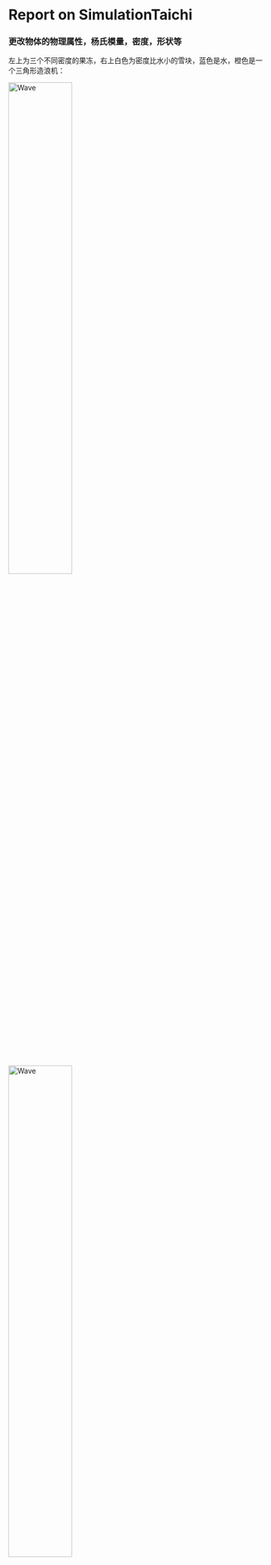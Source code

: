 # Report on SimulationTaichi

### 更改物体的物理属性，杨氏模量，密度，形状等
左上为三个不同密度的果冻，右上白色为密度比水小的雪块，蓝色是水，橙色是一个三角形造浪机：

<img src="./output_1.gif" width = 50% alt="Wave" align=center />

<img src="./output_2.gif" width = 50% alt="Wave" align=center />

### 更改物体的结构属性，发生范性形变，断裂等

<img src="./output_3.gif" width = 50% alt="Break" align=center />

<img src="./output_4.gif" width = 50% alt="break" align=center />

### pip taichi-nightly 在python中模拟
三种初始材质，鼠标控制引力或斥力：

<img src="./output_0.gif" width = 50% alt="break" align=center />

### Houdini中粒子方法模拟，但没找到怎么导入taichi。。。
用houdini自带的做了一个：

<video id="video" controls="" preload="none" >
      <source id="mp4" src="./liquid.mp4" type="video/mp4">
</video>